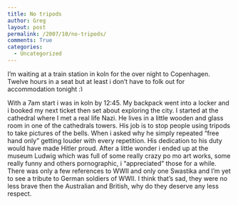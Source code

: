 ```yaml
---
title: No tripods
author: Greg
layout: post
permalink: /2007/10/no-tripods/
comments: True
categories:
  - Uncategorized
---
```

I&#8217;m waiting at a train station in koln for the over night to Copenhagen. Twelve hours in a seat but at least i don&#8217;t have to folk out for accommodation tonight <img src="http://gregology.net/wp-includes/images/smilies/simple-smile.png" alt=":)" class="wp-smiley" style="height: 1em; max-height: 1em;" />

With a 7am start i was in koln by 12:45. My backpack went into a locker and i booked my next ticket then set about exploring the city. I started at the cathedral where I met a real life Nazi. He lives in a little wooden and glass room in one of the cathedrals towers. His job is to stop people using tripods to take pictures of the bells. When i asked why he simply repeated &#8220;free hand only&#8221; getting louder with every repetition. His dedication to his duty would have made Hitler proud. After a little wonder i ended up at the museum Ludwig which was full of some really crazy po mo art works, some really funny and others pornographic, i &#8220;appreciated&#8221; those for a while. There was only a few references to WWII and only one Swastika and I&#8217;m yet to see a tribute to German soldiers of WWII. I think that&#8217;s sad, they were no less brave then the Australian and British, why do they deserve any less respect.